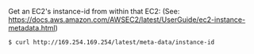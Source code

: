 Get an EC2's instance-id from within that EC2:
(See: https://docs.aws.amazon.com/AWSEC2/latest/UserGuide/ec2-instance-metadata.html)

```
$ curl http://169.254.169.254/latest/meta-data/instance-id
```
